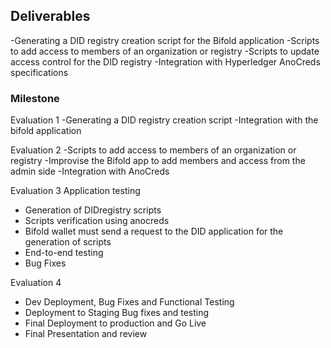 ## Deliverables
-Generating a DID registry creation script for the Bifold application
-Scripts to add access to members of an organization or registry
-Scripts to update access control for the DID registry
-Integration with Hyperledger AnoCreds specifications


### Milestone 

Evaluation 1
-Generating a DID registry creation script
-Integration with the bifold application

Evaluation 2
-Scripts to add access to members of an organization or registry
-Improvise the Bifold app to add members and access from the admin side
-Integration with AnoCreds

Evaluation 3
Application testing 
- Generation of DIDregistry scripts
- Scripts verification using anocreds
- Bifold wallet must send a request to the DID application for the generation of scripts
- End-to-end testing
- Bug Fixes

Evaluation 4
- Dev Deployment, Bug Fixes and Functional Testing
- Deployment to Staging Bug fixes and testing
- Final Deployment to production and Go Live
- Final Presentation and review


